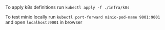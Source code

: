 To apply k8s definitions run ``kubectl apply -f ./infra/k8s``

To test minio locally run ``kubectl port-forward minio-pod-name 9001:9001`` and open `localhost:9001` in browser
